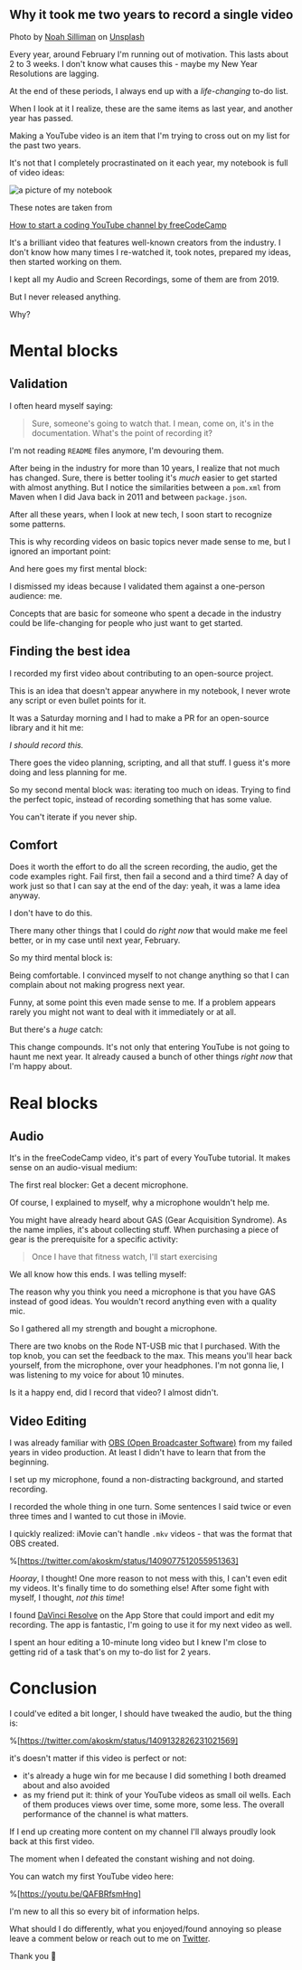 ## Why it took me two years to record a single video

Photo by <a href="https://unsplash.com/@noahsilliman?utm_source=unsplash&utm_medium=referral&utm_content=creditCopyText">Noah Silliman</a> on <a href="https://unsplash.com/s/photos/alone?utm_source=unsplash&utm_medium=referral&utm_content=creditCopyText">Unsplash</a>

Every year, around February I'm running out of motivation. This lasts about 2 to 3 weeks.
I don't know what causes this - maybe my New Year Resolutions are lagging.

At the end of these periods, I always end up with a *life-changing* to-do list.

When I look at it I realize, these are the same items as last year, and another year has passed.

Making a YouTube video is an item that I'm trying to cross out on my list for the past two years.

It's not that I completely procrastinated on it each year, my notebook is full of video ideas:

![a picture of my notebook](https://cdn.hashnode.com/res/hashnode/image/upload/v1624917530360/J29lO9gwA.jpeg)

These notes are taken from

[How to start a coding YouTube channel by freeCodeCamp](https://www.youtube.com/watch?v=AsTagX5tG4E)

It's a brilliant video that features well-known creators from the industry.
I don't know how many times I re-watched it, took notes, prepared my ideas, then started working on them.

I kept all my Audio and Screen Recordings, some of them are from 2019.

But I never released anything.

Why?

# Mental blocks

## Validation
I often heard myself saying:

> Sure, someone's going to watch that. I mean, come on, it's in the documentation. What's the point of recording it?

I'm not reading `README` files anymore, I'm devouring them.

After being in the industry for more than 10 years, I realize that not much has changed.
Sure, there is better tooling it's _much_ easier to get started with almost anything. But I notice the similarities between a `pom.xml` from Maven when I did Java back in 2011 and between `package.json`.

After all these years, when I look at new tech, I soon start to recognize some patterns.

This is why recording videos on basic topics never made sense to me, but I ignored an important point:

And here goes my first mental block:

I dismissed my ideas because I validated them against a one-person audience: me.

Concepts that are basic for someone who spent a decade in the industry could be life-changing for people who just want to get started.

## Finding the best idea

I recorded my first video about contributing to an open-source project.

This is an idea that doesn't appear anywhere in my notebook, I never wrote any script or even bullet points for it.

It was a Saturday morning and I had to make a PR for an open-source library and it hit me:

*I should record this.*

There goes the video planning, scripting, and all that stuff. I guess it's more doing and less planning for me.

So my second mental block was: iterating too much on ideas. Trying to find the perfect topic, instead of recording something that has some value.

You can't iterate if you never ship.

## Comfort
Does it worth the effort to do all the screen recording, the audio, get the code examples right. Fail first, then fail a second and a third time? A day of work just so that I can say at the end of the day: yeah, it was a lame idea anyway.

I don't have to do this.

There many other things that I could do *right now* that would make me feel better, or in my case until next year, February.

So my third mental block is:

Being comfortable. I convinced myself to not change anything so that I can complain about not making progress next year.

Funny, at some point this even made sense to me. If a problem appears rarely you might not want to deal with it immediately or at all.

But there's a *huge* catch:

This change compounds. It's not only that entering YouTube is not going to haunt me next year. It already caused a bunch of other things *right now* that I'm happy about.

# Real blocks

## Audio
It's in the freeCodeCamp video, it's part of every YouTube tutorial. It makes sense on an audio-visual medium:

The first real blocker: Get a decent microphone.

Of course, I explained to myself, why a microphone wouldn't help me.

You might have already heard about GAS (Gear Acquisition Syndrome). As the name implies, it's about collecting stuff. When purchasing a piece of gear is the prerequisite for a specific activity:

> Once I have that fitness watch, I'll start exercising

We all know how this ends. I was telling myself:

The reason why you think you need a microphone is that you have GAS instead of good ideas. You wouldn't record anything even with a quality mic.

So I gathered all my strength and bought a microphone.

There are two knobs on the Rode NT-USB mic that I purchased.
With the top knob, you can set the feedback to the max. This means you'll hear back yourself, from the microphone, over your headphones.
I'm not gonna lie, I was listening to my voice for about 10 minutes.

Is it a happy end, did I record that video? I almost didn't.

## Video Editing
I was already familiar with [OBS (Open Broadcaster Software)](https://obsproject.com/) from my failed years in video production.
At least I didn't have to learn that from the beginning.

I set up my microphone, found a non-distracting background, and started recording.

I recorded the whole thing in one turn. Some sentences I said twice or even three times and I wanted to cut those in iMovie.

I quickly realized: iMovie can't handle `.mkv` videos - that was the format that OBS created.

%[https://twitter.com/akoskm/status/1409077512055951363]

*Hooray*, I thought! One more reason to not mess with this, I can't even edit my videos.
It's finally time to do something else!
After some fight with myself, I thought, *not this time*!

I found [DaVinci Resolve](https://www.blackmagicdesign.com/products/davinciresolve/) on the App Store that could import and edit my recording. The app is fantastic, I'm going to use it for my next video as well.

I spent an hour editing a 10-minute long video but I knew I'm close to getting rid of a task that's on my to-do list for 2 years.


# Conclusion
I could've edited a bit longer, I should have tweaked the audio, but the thing is:

%[https://twitter.com/akoskm/status/1409132826231021569]

it's doesn't matter if this video is perfect or not:

 - it's already a huge win for me because I did something I both dreamed about and also avoided
 - as my friend put it: think of your YouTube videos as small oil wells. Each of them produces views over time, some more, some less. The overall performance of the channel is what matters.

If I end up creating more content on my channel I'll always proudly look back at this first video.

The moment when I defeated the constant wishing and not doing.

You can watch my first YouTube video here:

%[https://youtu.be/QAFBRfsmHng]

I'm new to all this so every bit of information helps.

What should I do differently, what you enjoyed/found annoying so please leave a comment below or reach out to me on [Twitter](https://twitter.com/akoskm).

Thank you 🙌